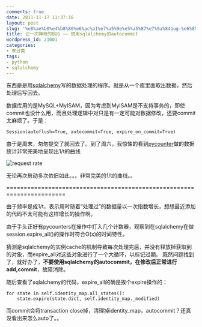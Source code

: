 ```yaml
---
comments: true
date: 2011-11-17 11:37:18
layout: post
slug: '%e8%ae%b0%e4%b8%80%e6%ac%a1%e7%a5%9e%e5%a5%87%e7%9a%84bug-%e6%85%8e%e7%94%a8sqlalchemy%e7%9a%84autocommit'
title: 记一次神奇的BUG —— 慎用sqlalchemy的autocommit
wordpress_id: 21001
categories:
- 未分类
tags:
- python
- sqlalchemy
---
```


东西是是用[sqlalchemy](http://www.sqlalchemy.org/)写的数据处理的程序。就是从一个库里面取出数据，然后处理后写回去。

数据库用的是MySQL+MyISAM，因为考虑到MyISAM是不支持事务的，即使commit也没什么用，而且处理逻辑中对只是有一定可能对数据修改，还要commit太麻烦了。于是：

    
    Session(autoflush=True, autocommit=True, expire_on_commit=True)


由于是周末，匆匆提交了就回去了。到了周六，我惊悚的看到[pycounter](http://pycounters.readthedocs.org/)做的数据统计非常完美地呈现出1/t的曲线

![request rate](http://s3.binux.me/201112/2890/14043_o.png)

无论再次启动多次依旧如此。。。非常完美的1/t的曲线。。

=======================================================================

由于频率是成1/t，表示用时随着“处理过”的数据量以一次指数增长，想想最近添加的代码不太可能有这样增长的操作啊。

由于手头正好有pycounters在操作中打入几个计数器，观察到在sqlalchemy在做session.expire_all()的操作时符合O(x)的时间特性。

猜测是sqlalchemy的实例cache的机制导致每次处理完后，并没有释放掉获取到的对象，而expire_all对这些对象进行了一个大循环，以标记过期。
既然问题找到了，就好办了，**不要使用sqlalchemy的autocommit，在修改后正常进行add,commit**，故障消除。

随后查看了sqlalchemy的代码，expire_all的确是挨个expire操作的：

    
    for state in self.identity_map.all_states():
        state.expire(state.dict, self.identity_map._modified)


而commit会将transaction close掉，清理掉identity_map，autocommit？还真没看出来怎么auto了。。
